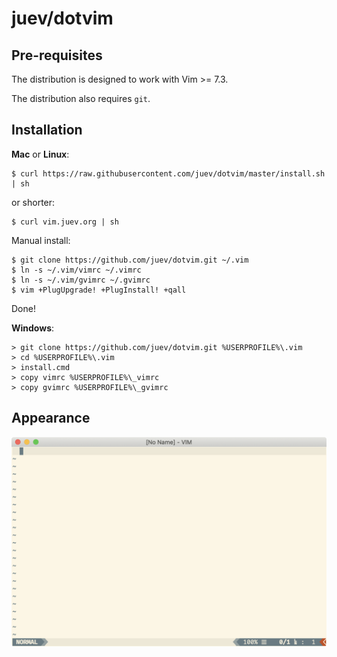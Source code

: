# juev/dotvim

## Pre-requisites

The distribution is designed to work with Vim >= 7.3.

The distribution also requires `git`.

## Installation

**Mac** or **Linux**:

    $ curl https://raw.githubusercontent.com/juev/dotvim/master/install.sh | sh

or shorter:

    $ curl vim.juev.org | sh

Manual install:

    $ git clone https://github.com/juev/dotvim.git ~/.vim
    $ ln -s ~/.vim/vimrc ~/.vimrc
    $ ln -s ~/.vim/gvimrc ~/.gvimrc
    $ vim +PlugUpgrade! +PlugInstall! +qall

Done!

**Windows**:

    > git clone https://github.com/juev/dotvim.git %USERPROFILE%\.vim
    > cd %USERPROFILE%\.vim
    > install.cmd
    > copy vimrc %USERPROFILE%\_vimrc
    > copy gvimrc %USERPROFILE%\_gvimrc

## Appearance

![macvim](macvim.png "MacVim")
